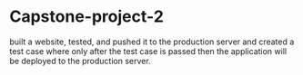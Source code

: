 # Capstone-project-2
built a website, tested, and pushed it to the production server and created a test case 
where only after the test case is passed then the application will be deployed to the production server.
